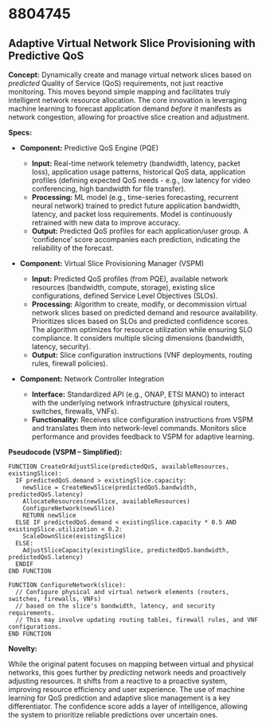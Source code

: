 # 8804745

## Adaptive Virtual Network Slice Provisioning with Predictive QoS

**Concept:** Dynamically create and manage virtual network slices based on *predicted* Quality of Service (QoS) requirements, not just reactive monitoring. This moves beyond simple mapping and facilitates truly intelligent network resource allocation. The core innovation is leveraging machine learning to forecast application demand *before* it manifests as network congestion, allowing for proactive slice creation and adjustment.

**Specs:**

*   **Component:** Predictive QoS Engine (PQE)
    *   **Input:** Real-time network telemetry (bandwidth, latency, packet loss), application usage patterns, historical QoS data, application profiles (defining expected QoS needs - e.g., low latency for video conferencing, high bandwidth for file transfer).
    *   **Processing:** ML model (e.g., time-series forecasting, recurrent neural network) trained to predict future application bandwidth, latency, and packet loss requirements. Model is continuously retrained with new data to improve accuracy.
    *   **Output:** Predicted QoS profiles for each application/user group. A ‘confidence’ score accompanies each prediction, indicating the reliability of the forecast.

*   **Component:** Virtual Slice Provisioning Manager (VSPM)
    *   **Input:** Predicted QoS profiles (from PQE), available network resources (bandwidth, compute, storage), existing slice configurations, defined Service Level Objectives (SLOs).
    *   **Processing:** Algorithm to create, modify, or decommission virtual network slices based on predicted demand and resource availability. Prioritizes slices based on SLOs and predicted confidence scores. The algorithm optimizes for resource utilization while ensuring SLO compliance. It considers multiple slicing dimensions (bandwidth, latency, security).
    *   **Output:** Slice configuration instructions (VNF deployments, routing rules, firewall policies).

*   **Component:** Network Controller Integration
    *   **Interface:** Standardized API (e.g., ONAP, ETSI MANO) to interact with the underlying network infrastructure (physical routers, switches, firewalls, VNFs).
    *   **Functionality:** Receives slice configuration instructions from VSPM and translates them into network-level commands.  Monitors slice performance and provides feedback to VSPM for adaptive learning.

**Pseudocode (VSPM – Simplified):**

```
FUNCTION CreateOrAdjustSlice(predictedQoS, availableResources, existingSlice):
  IF predictedQoS.demand > existingSlice.capacity:
    newSlice = CreateNewSlice(predictedQoS.bandwidth, predictedQoS.latency)
    AllocateResources(newSlice, availableResources)
    ConfigureNetwork(newSlice)
    RETURN newSlice
  ELSE IF predictedQoS.demand < existingSlice.capacity * 0.5 AND existingSlice.utilization < 0.2:
    ScaleDownSlice(existingSlice)
  ELSE:
    AdjustSliceCapacity(existingSlice, predictedQoS.bandwidth, predictedQoS.latency)
  ENDIF
END FUNCTION

FUNCTION ConfigureNetwork(slice):
  // Configure physical and virtual network elements (routers, switches, firewalls, VNFs)
  // based on the slice's bandwidth, latency, and security requirements.
  // This may involve updating routing tables, firewall rules, and VNF configurations.
END FUNCTION
```

**Novelty:**

While the original patent focuses on mapping between virtual and physical networks, this goes further by *predicting* network needs and proactively adjusting resources.  It shifts from a reactive to a proactive system, improving resource efficiency and user experience.  The use of machine learning for QoS prediction and adaptive slice management is a key differentiator.  The confidence score adds a layer of intelligence, allowing the system to prioritize reliable predictions over uncertain ones.